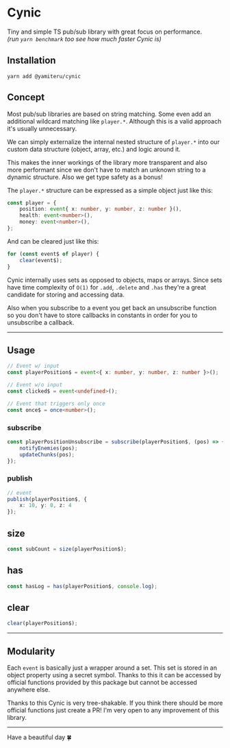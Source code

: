 # Cynic

Tiny and simple TS pub/sub library with great focus on performance.   
_(run `yarn benchmark` too see how much faster Cynic is)_

## Installation

```shell
yarn add @yamiteru/cynic
```

## Concept

Most pub/sub libraries are based on string matching. Some even add an additional wildcard matching like `player.*`. Although this is a valid approach it's usually unnecessary.

We can simply externalize the internal nested structure of `player.*` into our custom data structure  (object, array, etc.) and logic around it.

This makes the inner workings of the library more transparent and also more performant since we don't have to match an unknown string to a dynamic structure. Also we get type safety as a bonus!

The `player.*` structure can be expressed as a simple object just like this:

```typescript
const player = {
    position: event{ x: number, y: number, z: number }(),
    health: event<number>(),
    money: event<number>(),
};
```

And can be cleared just like this:

```typescript
for (const event$ of player) {
    clear(event$);
}
```

Cynic internally uses sets as opposed to objects, maps or arrays. Since sets have time complexity of `O(1)` for `.add`, `.delete` and `.has` they're a great candidate for storing and accessing data.

Also when you subscribe to a event you get back an unsubscribe function so you don't have to store callbacks in constants in order for you to unsubscribe a callback. 

___

## Usage

```typescript
// Event w/ input
const playerPosition$ = event<{ x: number, y: number, z: number }>();

// Event w/o input
const clicked$ = event<undefined>();

// Event that triggers only once
const once$ = once<number>();
```

### subscribe

```typescript
const playerPositionUnsubscribe = subscribe(playerPosition$, (pos) => {
    notifyEnemies(pos);
    updateChunks(pos);
});
```

### publish

```typescript
// event
publish(playerPosition$, {
    x: 10, y: 0, z: 4
});
```

## size

```typescript
const subCount = size(playerPosition$);
```

## has

```typescript
const hasLog = has(playerPosition$, console.log);
```

## clear

```typescript
clear(playerPosition$);
```

___

## Modularity

Each `event` is basically just a wrapper around a set. This set is stored in an object property using a secret symbol. Thanks to this it can be accessed by official functions provided by this package but cannot be accessed anywhere else.

Thanks to this Cynic is very tree-shakable. If you think there should be more official functions just create a PR! I'm very open to any improvement of this library.

___

Have a beautiful day 🍀